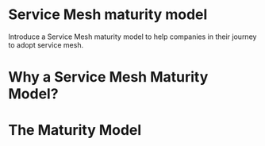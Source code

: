 # Service Mesh maturity model

Introduce a Service Mesh maturity model to help companies in their journey to adopt service mesh.


# Why a Service Mesh Maturity Model?


# The Maturity Model

